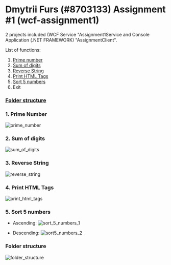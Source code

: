 # Dmytrii Furs (#8703133) Assignment #1 (wcf-assignment1)

2 projects included (WCF Service "Assignment1Service and Console Application (.NET FRAMEWORK) "AssignmentClient".

List of functions:

1. [Prime number](#prime-number)
2. [Sum of digits](#sum-of-digits)
3. [Reverse String](#reverse-string)
4. [Print HTML Tags](#print-html-tags)
5. [Sort 5 numbers](#sort-5-number)
6. Exit

### [Folder structure](#folder-structure-)

### <a id="prime-number">1. Prime Number</a> <br />

![prime_number](https://user-images.githubusercontent.com/45331164/196057473-06675f23-566f-4fe6-9781-9e83d0bda571.png)

### <a id="sum-of-digits">2. Sum of digits</a> <br />

![sum_of_digits](https://user-images.githubusercontent.com/45331164/196057479-e9cb5fe2-6498-4c2f-bd4f-ae80a999d7a8.png)

### <a id="reverse-string">3. Reverse String</a> <br />

![reverse_string](https://user-images.githubusercontent.com/45331164/196057484-82dbcb78-432f-42ec-a5fe-50bc387160a3.png)

### <a id="print-html-tags">4. Print HTML Tags</a> <br />

![print_html_tags](https://user-images.githubusercontent.com/45331164/196057488-40f8d0ca-67a1-47c1-ac76-5c4a59f6c9d8.png)

### <a id="sort-5-number">5. Sort 5 numbers</a> <br />
- Ascending:
![sort_5_numbers_1](https://user-images.githubusercontent.com/45331164/196057515-54d6e377-c7e1-4c71-a5e9-bc386e0e49e8.png)

- Descending:
![sort5_numbers_2](https://user-images.githubusercontent.com/45331164/196057517-cec6ab78-de4a-4f01-b298-645edf06aece.png)



### <a id="folder-structure-">Folder structure</a> <br />
![folder_structure](https://user-images.githubusercontent.com/45331164/196057522-aa2044ca-1f02-467a-a832-f61d112bd974.png)

